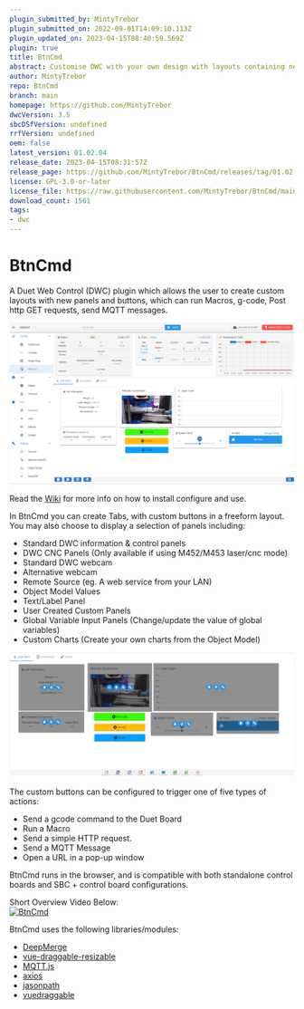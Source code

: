 ```yaml
---
plugin_submitted_by: MintyTrebor
plugin_submitted_on: 2022-09-01T14:09:10.113Z
plugin_updated_on: 2023-04-15T08:40:59.569Z
plugin: true
title: BtnCmd
abstract: Customise DWC with your own design with layouts containing new panels, custom charts, and buttons
author: MintyTrebor
repo: BtnCmd
branch: main
homepage: https://github.com/MintyTrebor
dwcVersion: 3.5
sbcDSfVersion: undefined
rrfVersion: undefined
oem: false
latest_version: 01.02.04
release_date: 2023-04-15T08:31:57Z
release_page: https://github.com/MintyTrebor/BtnCmd/releases/tag/01.02.04
license: GPL-3.0-or-later
license_file: https://raw.githubusercontent.com/MintyTrebor/BtnCmd/main/LICENSE
download_count: 1561
tags:
- dwc
---
```


# BtnCmd
A Duet Web Control (DWC) plugin which allows the user to create custom layouts with new panels and buttons, which can run Macros, g-code, Post http GET requests, send MQTT messages. 

![BtnCmd Main Screen](https://raw.githubusercontent.com/MintyTrebor/BtnCmd/main/wikires/v0.8.13_BtnCmd_MainWindow_1.png)  

Read the [Wiki](https://github.com/MintyTrebor/BtnCmd/wiki) for more info on how to install configure and use.

In BtnCmd you can create Tabs, with custom buttons in a freeform layout. You may also choose to display a selection of panels including:  
* Standard DWC information & control panels  
* DWC CNC Panels (Only available if using M452/M453 laser/cnc mode)  
* Standard DWC webcam
* Alternative webcam
* Remote Source (eg. A web service from your LAN)
* Object Model Values  
* Text/Label Panel  
* User Created Custom Panels  
* Global Variable Input Panels (Change/update the value of global variables) 
* Custom Charts (Create your own charts from the Object Model) 

![BtnCmd Edit Mode](https://raw.githubusercontent.com/MintyTrebor/BtnCmd/main/wikires/v0.8.13_BtnCmd_MainWindow_EditMode_1.png)  

The custom buttons can be configured to trigger one of five types of actions:  
* Send a gcode command to the Duet Board  
* Run a Macro  
* Send a simple HTTP request.
* Send a MQTT Message  
* Open a URL in a pop-up window  

  
BtnCmd runs in the browser, and is compatible with both standalone control boards and SBC + control board configurations.  
  
Short Overview Video Below:  
[![BtnCmd](http://img.youtube.com/vi/q5bTl3c3n_k/0.jpg)](https://www.youtube.com/watch?v=q5bTl3c3n_k "BtnCmd")  

BtnCmd uses the following libraries/modules:  

 - [DeepMerge](https://www.npmjs.com/package/deepmerge)
 - [vue-draggable-resizable](https://www.npmjs.com/package/vue-draggable-resizable)
 - [MQTT.js](https://www.npmjs.com/package/mqtt)
 - [axios](https://www.npmjs.com/package/axios)
 - [jasonpath](https://www.npmjs.com/package/jsonpath)  
 - [vuedraggable](https://www.npmjs.com/package/vuedraggable)
